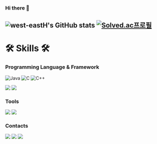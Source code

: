 ### Hi there 👋

![west-eastH's GitHub stats](https://github-readme-stats.vercel.app/api?username=west-eastH&show_icons=true&theme=radical)
[![Solved.ac프로필](http://mazassumnida.wtf/api/v2/generate_badge?boj=west_east)](https://solved.ac/west_east)
---
# 🛠 Skills 🛠
###  Programming Language & Framework
![Java](https://img.shields.io/badge/java-007396?style=flat&logo=java&logoColor=white)
![C](https://img.shields.io/badge/C-A8B9CC?style=flat&logo=c&logoColor=white)
![C++](https://img.shields.io/badge/C++-00599C?style=flat&logo=c++&logoColor=white)

![](https://img.shields.io/badge/spring-6DB33F?style=flat&logo=spring&logoColor=white) 
![](https://img.shields.io/badge/springboot-6DB33F?style=flat&logo=springboot&logoColor=white)
###  Tools
![](https://img.shields.io/badge/git-F05032?style=flat&logo=git&logoColor=white) 
![](https://img.shields.io/badge/github-181717?style=flat&logo=github&logoColor=white) 

### Contacts
  <a href="https://velog.io/@west_east"><img src="https://img.shields.io/badge/Tech%20Blog-11B48A?style=flat-square&logo=Vimeo&logoColor=white&link=https://velog.io/@west_east"/></a>
  <a href="https://www.instagram.com/west_east.h/"><img src="https://img.shields.io/badge/Instagram-E4405F?style=flat-square&logo=Instagram&logoColor=white&link=https://www.instagram.com/west_east.h/"/></a>
  <a href="mailto:west.east1832@gmail.com"><img src="https://img.shields.io/badge/Gmail-d14836?style=flat-square&logo=Gmail&logoColor=white&link=west.east1832@gmail.com"/></a>
